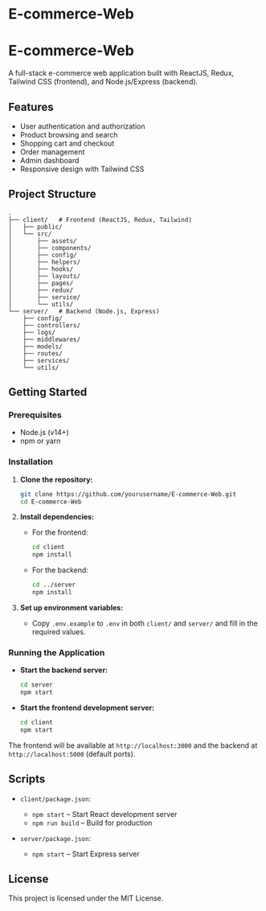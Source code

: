 # E-commerce-Web

# E-commerce-Web

A full-stack e-commerce web application built with ReactJS, Redux, Tailwind CSS (frontend), and Node.js/Express (backend).

## Features

- User authentication and authorization
- Product browsing and search
- Shopping cart and checkout
- Order management
- Admin dashboard
- Responsive design with Tailwind CSS

## Project Structure

```
.
├── client/   # Frontend (ReactJS, Redux, Tailwind)
│   ├── public/
│   └── src/
│       ├── assets/
│       ├── components/
│       ├── config/
│       ├── helpers/
│       ├── hooks/
│       ├── layouts/
│       ├── pages/
│       ├── redux/
│       ├── service/
│       └── utils/
└── server/   # Backend (Node.js, Express)
    ├── config/
    ├── controllers/
    ├── logs/
    ├── middlewares/
    ├── models/
    ├── routes/
    ├── services/
    └── utils/
```

## Getting Started

### Prerequisites

- Node.js (v14+)
- npm or yarn

### Installation

1. **Clone the repository:**

   ```sh
   git clone https://github.com/yourusername/E-commerce-Web.git
   cd E-commerce-Web
   ```

2. **Install dependencies:**

   - For the frontend:

     ```sh
     cd client
     npm install
     ```

   - For the backend:
     ```sh
     cd ../server
     npm install
     ```

3. **Set up environment variables:**
   - Copy `.env.example` to `.env` in both `client/` and `server/` and fill in the required values.

### Running the Application

- **Start the backend server:**

  ```sh
  cd server
  npm start
  ```

- **Start the frontend development server:**
  ```sh
  cd client
  npm start
  ```

The frontend will be available at `http://localhost:3000` and the backend at `http://localhost:5000` (default ports).

## Scripts

- `client/package.json`:

  - `npm start` – Start React development server
  - `npm run build` – Build for production

- `server/package.json`:
  - `npm start` – Start Express server

## License

This project is licensed under the MIT License.

